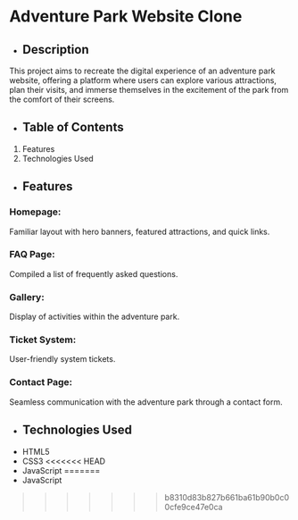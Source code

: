 # Adventure Park Website Clone

- ## Description
This project aims to recreate the digital experience of an adventure park website, offering a platform where users can explore various attractions, plan their visits, and immerse themselves in the excitement of the park from the comfort of their screens.

- ## Table of Contents
1. Features
1. Technologies Used

- ## Features
### Homepage: 
Familiar layout with hero banners, featured attractions, and quick links.
### FAQ Page: 
Compiled a list of frequently asked questions.
### Gallery: 
Display of activities within the adventure park.
### Ticket System: 
User-friendly system tickets.
### Contact Page: 
Seamless communication with the adventure park through a contact form.

- ## Technologies Used
* HTML5
* CSS3
<<<<<<< HEAD
* JavaScript
=======
* JavaScript
>>>>>>> b8310d83b827b661ba61b90b0c00cfe9ce47e0ca
